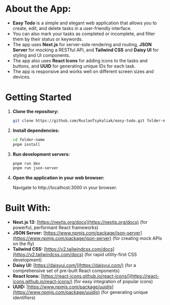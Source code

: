 # About the App:

- **Easy Todo** is a simple and elegant web application that allows you to create, edit, and delete tasks in a user-friendly interface.
- You can also mark your tasks as completed or incomplete, and filter them by their status or keywords.
- The app uses **Next.js** for server-side rendering and routing, **JSON Server** for mocking a RESTful API, and **Tailwind CSS** and **Daisy UI** for styling and UI components.
- The app also uses **React Icons** for adding icons to the tasks and buttons, and **UUID** for generating unique IDs for each task.
- The app is responsive and works well on different screen sizes and devices.


# Getting Started

1. **Clone the repository:**

   ```bash
   git clone https://github.com/RuslanTsykaliak/easy-todo.git folder-name
   ```

2. **Install dependencies:**

   ```bash
   cd folder-name
   pnpm install
   ```

3. **Run development servers:**

   ```bash
   pnpm run dev
   pnpm run json-server
   ```

4. **Open the application in your web browser:**

   Navigate to http://localhost:3000 in your browser.


# Built With:

- **Next.js 13:** [https://nextjs.org/docs](https://nextjs.org/docs) (for powerful, performant React frameworks)
- **JSON Server:** [https://www.npmjs.com/package/json-server](https://www.npmjs.com/package/json-server) (for creating mock APIs on the fly)
- **Tailwind CSS:** [https://v2.tailwindcss.com/docs](https://v2.tailwindcss.com/docs) (for rapid utility-first CSS development)
- **Daisy UI:** [https://daisyui.com/](https://daisyui.com/) (for a comprehensive set of pre-built React components)
- **React Icons:** [https://react-icons.github.io/react-icons/](https://react-icons.github.io/react-icons/) (for easy integration of popular icons)
- **UUID:** [https://www.npmjs.com/package/uuidjs](https://www.npmjs.com/package/uuidjs) (for generating unique identifiers)